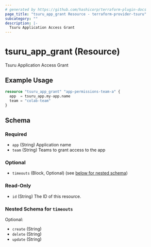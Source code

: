 ```yaml
---
# generated by https://github.com/hashicorp/terraform-plugin-docs
page_title: "tsuru_app_grant Resource - terraform-provider-tsuru"
subcategory: ""
description: |-
  Tsuru Application Access Grant
---
```


# tsuru_app_grant (Resource)

Tsuru Application Access Grant

## Example Usage

```terraform
resource "tsuru_app_grant" "app-permissions-team-a" {
  app  = tsuru_app.my-app.name
  team = "colab-team"
}
```

<!-- schema generated by tfplugindocs -->
## Schema

### Required

- `app` (String) Application name
- `team` (String) Teams to grant access to the app

### Optional

- `timeouts` (Block, Optional) (see [below for nested schema](#nestedblock--timeouts))

### Read-Only

- `id` (String) The ID of this resource.

<a id="nestedblock--timeouts"></a>
### Nested Schema for `timeouts`

Optional:

- `create` (String)
- `delete` (String)
- `update` (String)



